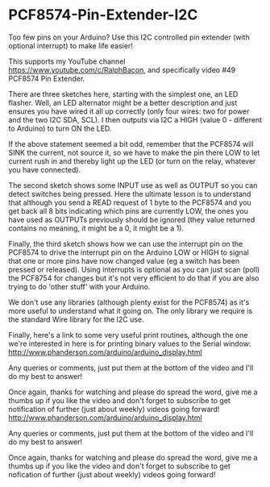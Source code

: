 # PCF8574-Pin-Extender-I2C
Too few pins on your Arduino? Use this I2C controlled pin extender (with optional interrupt) to make life easier!

This supports my YouTube channel https://www.youtube.com/c/RalphBacon, and specifically video #49 PCF8574 Pin Extender.

There are three sketches here, starting with the simplest one, an LED flasher. Well, an LED alternator might be a better description and just ensures you have wired it all up correctly (only four wires: two for power and the two I2C SDA, SCL). I then outputs via I2C a HIGH (value 0 - different to Arduino) to turn ON the LED.

If the above statement seemed a bit odd, remember that the PCF8574 will SINK the current, not source it, so we have to make the pin there LOW to let current rush in and thereby light up the LED (or turn on the relay, whatever you have connected).

The second sketch shows some INPUT use as well as OUTPUT so you can detect switches being pressed. Here the ultimate lesson is to understand that although you send a READ request of 1 byte to the PCF8574 and you get back all 8 bits indicating which pins are currently LOW, the ones you have used as OUTPUTs previously should be ignored (they value returned contains no meaning, it might be a 0, it might be a 1).

Finally, the third sketch shows how we can use the interrupt pin on the PCF8574 to drive the interrupt pin on the Arduino LOW or HIGH to signal that one or more pins have now changed value (eg a switch has been pressed or released). Using interrupts is optional as you can just scan (poll) the PCF8754 for changes but it's not very efficient to do that if you are also trying to do 'other stuff' with your Arduino.

We don't use any libraries (although plenty exist for the PCF8574) as it's more useful to understand what it going on. The only library we require is the standard Wire library for the I2C use.

Finally, here's a link to some very useful print routines, although the one we're interested in here is for printing binary values to the Serial window: http://www.phanderson.com/arduino/arduino_display.html

Any queries or comments, just put them at the bottom of the video and I'll do my best to answer!

Once again, thanks for watching and please do spread the word, give me a thumbs up if you like the video and don't forget to subscribe to get notification of further (just about weekly) videos going forward!
http://www.phanderson.com/arduino/arduino_display.html 

Any queries or comments, just put them at the bottom of the video and I'll do my best to answer!

Once again, thanks for watching and please do spread the word, give me a thumbs up if you like the video and don't forget to subscribe to get nofication of further (just about weekly) videos going forward!

